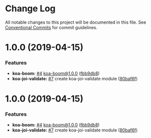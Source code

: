 # Change Log

All notable changes to this project will be documented in this file.
See [Conventional Commits](https://conventionalcommits.org) for commit guidelines.

# 1.0.0 (2019-04-15)


### Features

* **koa-boom:** [#4](https://github.com/sigfox/javascript/issues/4) koa-boom@1.0.0 ([fbb9db8](https://github.com/sigfox/javascript/commit/fbb9db8))
* **koa-joi-validate:** [#7](https://github.com/sigfox/javascript/issues/7) create koa-joi-validate module ([80baf6f](https://github.com/sigfox/javascript/commit/80baf6f))





# 1.0.0 (2019-04-15)


### Features

* **koa-boom:** [#4](https://github.com/sigfox/javascript/issues/4) koa-boom@1.0.0 ([fbb9db8](https://github.com/sigfox/javascript/commit/fbb9db8))
* **koa-joi-validate:** [#7](https://github.com/sigfox/javascript/issues/7) create koa-joi-validate module ([80baf6f](https://github.com/sigfox/javascript/commit/80baf6f))
